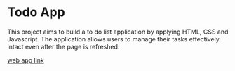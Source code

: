 # Todo App

This project aims to build a to do list application by applying HTML, CSS and Javascript. The application allows users to manage their tasks effectively.
 intact even after the page is refreshed.

[web app link](https://aseel-todo-app.netlify.app/)
